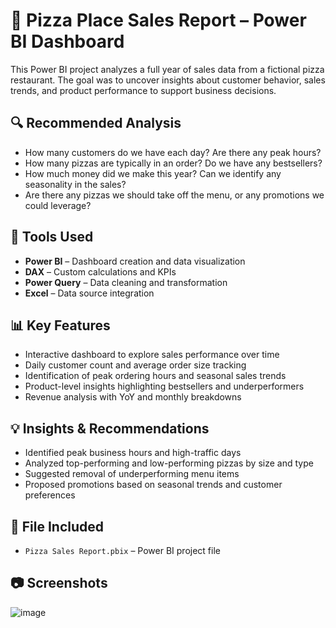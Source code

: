 # 🍕 Pizza Place Sales Report – Power BI Dashboard

This Power BI project analyzes a full year of sales data from a fictional pizza restaurant. The goal was to uncover insights about customer behavior, sales trends, and product performance to support business decisions.

## 🔍 Recommended Analysis
- How many customers do we have each day? Are there any peak hours?
- How many pizzas are typically in an order? Do we have any bestsellers?
- How much money did we make this year? Can we identify any seasonality in the sales?
- Are there any pizzas we should take off the menu, or any promotions we could leverage?

## 🔧 Tools Used
- **Power BI** – Dashboard creation and data visualization  
- **DAX** – Custom calculations and KPIs  
- **Power Query** – Data cleaning and transformation  
- **Excel** – Data source integration  

## 📊 Key Features
- Interactive dashboard to explore sales performance over time  
- Daily customer count and average order size tracking  
- Identification of peak ordering hours and seasonal sales trends  
- Product-level insights highlighting bestsellers and underperformers  
- Revenue analysis with YoY and monthly breakdowns  

## 💡 Insights & Recommendations
- Identified peak business hours and high-traffic days  
- Analyzed top-performing and low-performing pizzas by size and type  
- Suggested removal of underperforming menu items  
- Proposed promotions based on seasonal trends and customer preferences  

## 📁 File Included
- `Pizza Sales Report.pbix` – Power BI project file  

## 📷 Screenshots 
![image](https://github.com/user-attachments/assets/73e8cb00-f52e-47c4-a230-254fc14690fc)


